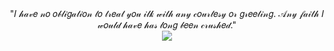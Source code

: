 <div align="center">
"𝐼 𝒽𝒶𝓋𝑒 𝓃𝑜 𝑜𝒷𝓁𝒾𝑔𝒶𝓉𝒾𝑜𝓃 𝓉𝑜 𝓉𝓇𝑒𝒶𝓉 𝓎𝑜𝓊 𝒾𝓁𝓀 𝓌𝒾𝓉𝒽 𝒶𝓃𝓎 𝒸𝑜𝓊𝓇𝓉𝑒𝓈𝓎 𝑜𝓇 𝑔𝓇𝑒𝑒𝓉𝒾𝓃𝑔. 𝒜𝓃𝓎 𝒻𝒶𝒾𝓉𝒽 𝐼 𝓌𝑜𝓊𝓁𝒹 𝒽𝒶𝓋𝑒 𝒽𝒶𝓈 𝓁𝑜𝓃𝑔 𝒷𝑒𝑒𝓃 𝒸𝓇𝓊𝓈𝒽𝑒𝒹."
</div>

<div align="center">
<img src= "https://i.pinimg.com/1200x/ea/63/19/ea6319a495a6a0882f1c42f8dd622111.jpg">
</div>
